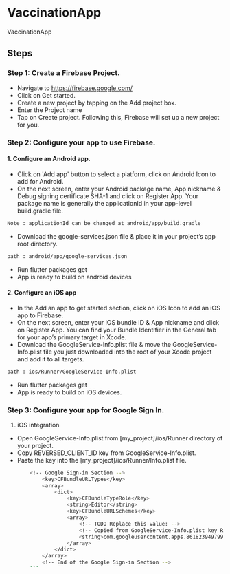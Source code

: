 # VaccinationApp
VaccinationApp

## Steps

### Step 1: Create a Firebase Project.

- Navigate to https://firebase.google.com/
- Click on Get started.
- Create a new project by tapping on the Add project box.
- Enter the Project name
- Tap on Create project. Following this, Firebase will set up a new project for you.

### Step 2: Configure your app to use Firebase.

#### 1. Configure an Android app.
- Click on 'Add app' button to select a platform, click on Android Icon to add for Android.
- On the next screen, enter your Android package name, App nickname & Debug signing certificate SHA-1 and click on Register App. Your package name is generally the applicationId in your app-level build.gradle file.
```sh
Note : applicationId can be changed at android/app/build.gradle
```
- Download the google-services.json file & place it in your project’s app root directory.
```sh
path : android/app/google-services.json
```
- Run flutter packages get
- App is ready to build on android devices
    
#### 2. Configure an iOS app
- In the Add an app to get started section, click on iOS Icon to add an iOS app to Firebase.
- On the next screen, enter your iOS bundle ID & App nickname and click on Register App. You can find your Bundle Identifier in the General tab for your app’s primary target in Xcode.
- Download the GoogleService-Info.plist file & move the GoogleService-Info.plist file you just downloaded into the root of your Xcode project and add it to all targets.
```sh
path : ios/Runner/GoogleService-Info.plist
```
-  Run flutter packages get
-  App is ready to build on iOS devices.

### Step 3: Configure your app for Google Sign In.
1. iOS integration
- Open GoogleService-Info.plist from [my_project]/ios/Runner directory of your project.
- Copy REVERSED_CLIENT_ID key from GoogleService-Info.plist.
- Paste the key into the [my_project]/ios/Runner/Info.plist file.
    ```sh
        <!-- Google Sign-in Section -->
            <key>CFBundleURLTypes</key>
            <array>
                <dict>
                    <key>CFBundleTypeRole</key>
                    <string>Editor</string>
                    <key>CFBundleURLSchemes</key>
                    <array>
                        <!-- TODO Replace this value: -->
                        <!-- Copied from GoogleService-Info.plist key REVERSED_CLIENT_ID -->
                        <string>com.googleusercontent.apps.861823949799-vc35cprkp249096uujjn0vvnmcvjppkn</string>
                    </array>
                </dict>
            </array>
            <!-- End of the Google Sign-in Section -->
        ```





